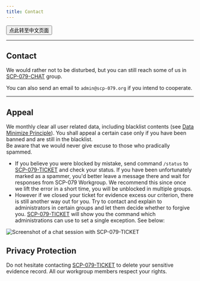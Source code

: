 ```yaml
---
title: Contact
---
```


<button onmouseover="PlaySound('totop1')" onmouseout="StopSound('totop1')" onclick="window.location.href = '/contact-zh/';" class="zh">点此转至中文页面</button>

---

## Contact

We would rather not to be disturbed, but you can still reach some of us in [SCP-079-CHAT](https://t.me/SCP_079_CHAT) group.

You can also send an email to `admin@scp-079.org` if you intend to cooperate.

---

## Appeal

We monthly clear all user related data, including blacklist contents (see [Data Minimize Principle](/principles/#data-minimize-principle)). You shall appeal a certain case only if you have been banned and are still in the blacklist.
<br>Be aware that we would never give excuse to those who pradically spammed.

- If you believe you were blocked by mistake, send command `/status` to [SCP-079-TICKET](https://t.me/SCP_079_TICKET_BOT) and check your status. If you have been unfortunately marked as a spammer, you'd better leave a message there and wait for responses from SCP-079 Workgroup. We recommend this since once we lift the error in a short time, you will be unblocked in multiple groups.
- However if we closed your ticket for evidence excess our criterion, there is still another way out for you. Try to contact and explain to administrators in certain groups and let them decide whether to forgive you. [SCP-079-TICKET](https://t.me/SCP_079_TICKET_BOT) will show you the command which administrations can use to set a single exception. See below:

![Screenshot of a chat session with SCP-079-TICKET](/images/ticket-appeal.png)

## Privacy Protection

Do not hesitate contacting [SCP-079-TICKET](https://t.me/SCP_079_TICKET_BOT) to delete your sensitive evidence record. All our workgroup members respect your rights.

<audio src="/audio/page/contact.ogg" autoplay></audio>
